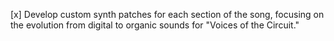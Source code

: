 [x] Develop custom synth patches for each section of the song, focusing on the evolution from digital to organic sounds for "Voices of the Circuit."